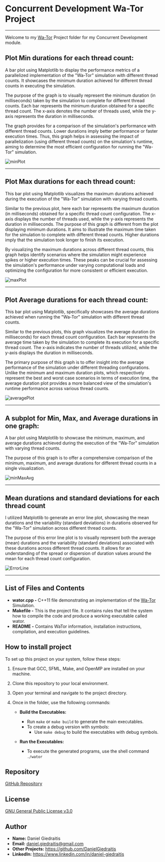 # Concurrent Development Wa-Tor Project

---

Welcome to my [Wa-Tor](https://en.wikipedia.org/wiki/Wa-Tor) Project folder for my Concurrent Development module.

## Plot Min durations for each thread count:
A bar plot using Matplotlib to display the performance metrics of a parallelized implementation of the "Wa-Tor" simulation with different thread counts. It showcases the minimum duration achieved for different thread counts in executing the simulation.

The purpose of the graph is to visually represent the minimum duration (in milliseconds) taken by the simulation to complete for different thread counts. Each bar represents the minimum duration obtained for a specific thread count. The x-axis denotes the number of threads used, while the y-axis represents the duration in milliseconds.

The graph provides for a comparison of the simulation's performance with different thread counts. Lower durations imply better performance or faster execution times. Thus, this graph helps in assessing the impact of parallelization (using different thread counts) on the simulation's runtime, aiming to determine the most efficient configuration for running the "Wa-Tor" simulation.

![minPlot](https://github.com/DanielGiedraitis/Wa-Tor/assets/91562130/9dd991f8-6d12-4799-b53d-382e14be6127)

---

## Plot Max durations for each thread count:
This bar plot using Matplotlib visualizes the maximum durations achieved during the execution of the "Wa-Tor" simulation with varying thread counts.

Similar to the previous plot, here each bar represents the maximum duration (in milliseconds) obtained for a specific thread count configuration. The x-axis displays the number of threads used, while the y-axis represents the duration in milliseconds. The purpose of this graph is different from the plot displaying minimum durations. It aims to illustrate the maximum time taken for the simulation to complete with different thread counts. Higher durations imply that the simulation took longer to finish its execution.

By visualizing the maximum durations across different thread counts, this graph helps identify scenarios where the simulation might experience spikes or higher execution times. These peaks can be crucial for assessing the simulation's performance under varying computational loads and optimizing the configuration for more consistent or efficient execution.

![maxPlot](https://github.com/DanielGiedraitis/Wa-Tor/assets/91562130/4d9726cc-bb30-42b3-a905-3946b4989aa0)

---

## Plot Average durations for each thread count:
This bar plot using Matplotlib, specifically showcases the average durations achieved when running the "Wa-Tor" simulation with different thread counts.

Similar to the previous plots, this graph visualizes the average duration (in milliseconds) for each thread count configuration. Each bar represents the average time taken by the simulation to complete its execution for a specific thread count. The x-axis indicates the number of threads utilized, while the y-axis displays the duration in milliseconds.

The primary purpose of this graph is to offer insight into the average performance of the simulation under different threading configurations. Unlike the minimum and maximum duration plots, which respectively represent the best and worst case scenarios in terms of execution time, the average duration plot provides a more balanced view of the simulation's runtime performance across various thread counts.

![averagePlot](https://github.com/DanielGiedraitis/Wa-Tor/assets/91562130/cee789fb-7f79-465b-be02-4a91fb3003ee)

---

## A subplot for Min, Max, and Average durations in one graph:
A bar plot using Matplotlib to showcase the minimum, maximum, and average durations achieved during the execution of the "Wa-Tor" simulation with varying thread counts.

The purpose of this graph is to offer a comprehensive comparison of the minimum, maximum, and average durations for different thread counts in a single visualization. 

![minMaxAvg](https://github.com/DanielGiedraitis/Wa-Tor/assets/91562130/a9e5a2ae-544d-4473-a90d-10ecc1027552)

---

## Mean durations and standard deviations for each thread count
I utilized Matplotlib to generate an error line plot, showcasing the mean durations and the variability (standard deviations) in durations observed for the "Wa-Tor" simulation across different thread counts.

The purpose of this error line plot is to visually represent both the average (mean) durations and the variability (standard deviations) associated with these durations across different thread counts. It allows for an understanding of the spread or dispersion of duration values around the mean for each thread count configuration.

![ErrorLine](https://github.com/DanielGiedraitis/Wa-Tor/assets/91562130/e7d17b92-0ba0-4439-8754-de89b04edcb1)

---

## List of Files and Contents
- **wator.cpp -** C++11 file demonstrating an implementation of the [Wa-Tor](https://en.wikipedia.org/wiki/Wa-Tor) Simulation.
- **Makefile -** This is the project file. It contains rules that tell the system how to compile the code and produce a working executable called wator.
- **README -** Contains WaTor information, installation instructions, compilation, and execution guidelines.

## How to install project
To set up this project on your system, follow these steps:

1. Ensure that GCC, SFML, Make, and OpenMP are installed on your machine.
2. Clone this repository to your local environment.
3. Open your terminal and navigate to the project directory.
4. Once in the folder, use the following commands:

    - **Build the Executables:**
        - Run `make` or `make build` to generate the main executables.
        - To create a debug version with symbols:
            - Use `make debug` to build the executables with debug symbols.
        
    - **Run the Executables:**
        - To execute the generated programs, use the shell command `./wator`

## Repository
[GitHub Repository](https://github.com/DanielGiedraitis/Wa-Tor)

## License
[GNU General Public License v3.0 ](https://www.gnu.org/licenses/gpl-3.0.en.html)

## Author
- **Name:** Daniel Giedraitis
- **Email:** daniel.giedraitis@gmail.com
- **Other Projects:** https://github.com/DanielGiedraitis
- **LinkedIn:** https://www.linkedin.com/in/daniel-giedraitis
